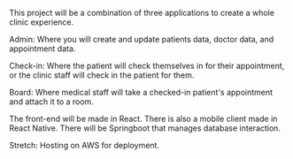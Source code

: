 This project will be a combination of three applications to create a whole clinic experience. 

Admin: 
  Where you will create and update patients data, doctor data, and appointment data.

Check-in: 
  Where the patient will check themselves in for their appointment, or the clinic staff will check in the patient for them.

Board:
  Where medical staff will take a checked-in patient's appointment and attach it to a room. 
  
The front-end will be made in React.
There is also a mobile client made in React Native.
There will be Springboot that manages database interaction.

Stretch: Hosting on AWS for deployment.
